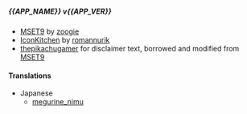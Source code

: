 ##### {{APP_NAME}} v{{APP_VER}}

- [MSET9](https://github.com/zoogie/MSET9) by [zoogie](https://github.com/zoogie)
- [IconKitchen](https://icon.kitchen) by [romannurik](https://twitter.com/romannurik)
- [thepikachugamer](https://github.com/Naim2000) for disclaimer text, borrowed and modified from [MSET9](https://github.com/zoogie/MSET9)

#### Translations

- Japanese
  - [megurine_nimu](https://crowdin.com/profile/megurine_nimu)
